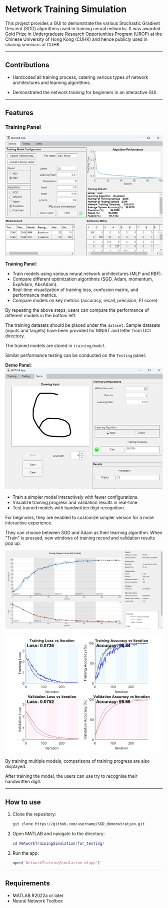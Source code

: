 # Network Training Simulation
 
This project provides a GUI to demonstrate the various Stochastic Gradient Descent (SGD) algorithms used in training neural networks. It was awarded Gold Prize in Undergraduate Research Opportunities Program (UROP) at the Chinese University of Hong Kong (CUHK) and hence publicly used in sharing seminars at CUHK.

---

## Contributions
- Hardcoded all training process, catering various types of network architectures and learning algorithms. 

- Demonstrated the network training for beginners in an interactive GUI.


---
## Features
### Training Panel
![Training Panel](img/training.png)

**Training Panel**:
  - Train models using various neural network architectures (MLP and RBF).
  - Compare different optimization algorithms (SGD, Adam, momentum, ExpAdam, AbsAdam).
  - Real-time visualization of training loss, confusion matrix, and performance metrics.
  - Compare models on key metrics (accuracy, recall, precision, F1 score).

By repeating the above steps, users can compare the performance of different models in the bottom left.

The training datasets should be placed under the `dataset`. Sample datasets (inputs and targets) have been provided for MNIST and letter from UCI directory.

The trained models are stored in `training/model`.

Similar performance testing can be conducted on the `Testing` panel.

**Demo Panel**:
![Demo Panel](img/demo.png)
  - Train a simpler model interactively with fewer configurations.
  - Visualize training progress and validation results in real-time.
  - Test trained models with handwritten digit recognition.

For beginners, they are enabled to customize simpler version for a more interactive experience. 

They can choose between SGD and Adam as their learning algorithm. When "Train" is pressed, new windows of training record and validation results pop up.

![Training Progress](img/training_panel.png)

![Training Progress](img/training_progress.png)

By training multiple models, comparisons of training progress are also displayed.

After training the model, the users can use try to recognise their handwritten digit.


---

## How to use
1. Clone the repository:
   ```bash
   git clone https://github.com/username/SGD_demonstration.git

2. Open MATLAB and navigate to the directory:
    ```matlab
    cd NetworkTrainingSimulation/for_testing/
    ```
3. Run the app:
    ```matlab
    open('NetworkTrainingSimulation.mlapp')
    ```

---
## Requirements
- MATLAB R2022a or later
- Neural Network Toolbox